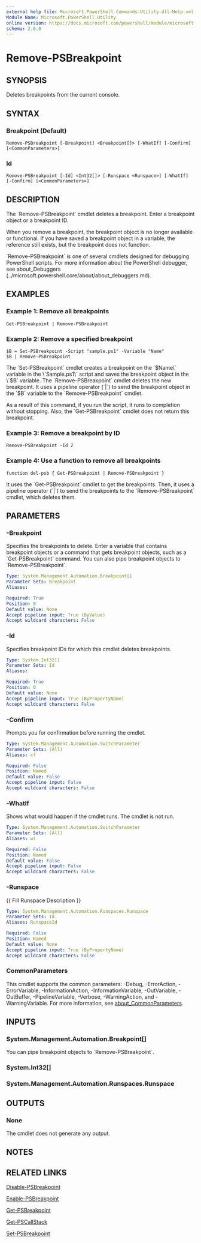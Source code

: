```yaml
---
external help file: Microsoft.PowerShell.Commands.Utility.dll-Help.xml
Module Name: Microsoft.PowerShell.Utility
online version: https://docs.microsoft.com/powershell/module/microsoft.powershell.utility/remove-psbreakpoint?view=powershell-7.1&WT.mc_id=ps-gethelp
schema: 2.0.0
---
```


# Remove-PSBreakpoint

## SYNOPSIS
Deletes breakpoints from the current console.

## SYNTAX

### Breakpoint (Default)
```
Remove-PSBreakpoint [-Breakpoint] <Breakpoint[]> [-WhatIf] [-Confirm] [<CommonParameters>]
```

### Id
```
Remove-PSBreakpoint [-Id] <Int32[]> [-Runspace <Runspace>] [-WhatIf] [-Confirm] [<CommonParameters>]
```

## DESCRIPTION
The \`Remove-PSBreakpoint\` cmdlet deletes a breakpoint.
Enter a breakpoint object or a breakpoint ID.

When you remove a breakpoint, the breakpoint object is no longer available or functional.
If you have saved a breakpoint object in a variable, the reference still exists, but the breakpoint does not function.

\`Remove-PSBreakpoint\` is one of several cmdlets designed for debugging PowerShell scripts.
For more information about the PowerShell debugger, see about_Debuggers (../microsoft.powershell.core/about/about_debuggers.md).

## EXAMPLES

### Example 1: Remove all breakpoints
```
Get-PSBreakpoint | Remove-PSBreakpoint
```

### Example 2: Remove a specified breakpoint
```
$B = Set-PSBreakpoint -Script "sample.ps1" -Variable "Name"
$B | Remove-PSBreakpoint
```

The \`Set-PSBreakpoint\` cmdlet creates a breakpoint on the \`$Name\` variable in the \`Sample.ps1\` script and saves the breakpoint object in the \`$B\` variable.
The \`Remove-PSBreakpoint\` cmdlet deletes the new breakpoint.
It uses a pipeline operator (\`|\`) to send the breakpoint object in the \`$B\` variable to the \`Remove-PSBreakpoint\` cmdlet.

As a result of this command, if you run the script, it runs to completion without stopping.
Also, the \`Get-PSBreakpoint\` cmdlet does not return this breakpoint.

### Example 3: Remove a breakpoint by ID
```
Remove-PSBreakpoint -Id 2
```

### Example 4: Use a function to remove all breakpoints
```
function del-psb { Get-PSBreakpoint | Remove-PSBreakpoint }
```

It uses the \`Get-PSBreakpoint\` cmdlet to get the breakpoints.
Then, it uses a pipeline operator (\`|\`) to send the breakpoints to the \`Remove-PSBreakpoint\` cmdlet, which deletes them.

## PARAMETERS

### -Breakpoint
Specifies the breakpoints to delete.
Enter a variable that contains breakpoint objects or a command that gets breakpoint objects, such as a \`Get-PSBreakpoint\` command.
You can also pipe breakpoint objects to \`Remove-PSBreakpoint\`.

```yaml
Type: System.Management.Automation.Breakpoint[]
Parameter Sets: Breakpoint
Aliases:

Required: True
Position: 0
Default value: None
Accept pipeline input: True (ByValue)
Accept wildcard characters: False
```

### -Id
Specifies breakpoint IDs for which this cmdlet deletes breakpoints.

```yaml
Type: System.Int32[]
Parameter Sets: Id
Aliases:

Required: True
Position: 0
Default value: None
Accept pipeline input: True (ByPropertyName)
Accept wildcard characters: False
```

### -Confirm
Prompts you for confirmation before running the cmdlet.

```yaml
Type: System.Management.Automation.SwitchParameter
Parameter Sets: (All)
Aliases: cf

Required: False
Position: Named
Default value: False
Accept pipeline input: False
Accept wildcard characters: False
```

### -WhatIf
Shows what would happen if the cmdlet runs.
The cmdlet is not run.

```yaml
Type: System.Management.Automation.SwitchParameter
Parameter Sets: (All)
Aliases: wi

Required: False
Position: Named
Default value: False
Accept pipeline input: False
Accept wildcard characters: False
```

### -Runspace
{{ Fill Runspace Description }}

```yaml
Type: System.Management.Automation.Runspaces.Runspace
Parameter Sets: Id
Aliases: RunspaceId

Required: False
Position: Named
Default value: None
Accept pipeline input: True (ByPropertyName)
Accept wildcard characters: False
```

### CommonParameters
This cmdlet supports the common parameters: -Debug, -ErrorAction, -ErrorVariable, -InformationAction, -InformationVariable, -OutVariable, -OutBuffer, -PipelineVariable, -Verbose, -WarningAction, and -WarningVariable. For more information, see [about_CommonParameters](http://go.microsoft.com/fwlink/?LinkID=113216).

## INPUTS

### System.Management.Automation.Breakpoint[]
You can pipe breakpoint objects to \`Remove-PSBreakpoint\`.

### System.Int32[]
### System.Management.Automation.Runspaces.Runspace
## OUTPUTS

### None
The cmdlet does not generate any output.

## NOTES

## RELATED LINKS

[Disable-PSBreakpoint]()

[Enable-PSBreakpoint]()

[Get-PSBreakpoint]()

[Get-PSCallStack]()

[Set-PSBreakpoint]()

